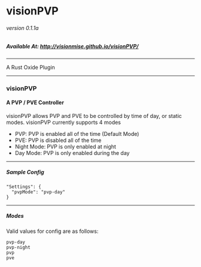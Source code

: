 # visionPVP
###### version 0.1.1a
##### Available At: http://visionmise.github.io/visionPVP/
---

A Rust Oxide Plugin

---

### visionPVP
#### A PVP / PVE Controller

visionPVP allows PVP and PVE to be controlled by time of day, or static modes. visionPVP currently supports 4 modes

- PVP: PVP is enabled all of the time (Default Mode)
- PVE: PVP is disabled all of the time
- Night Mode: PVP is only enabled at night
- Day Mode: PVP is only enabled during the day

---

##### Sample Config

    "Settings": {
      "pvpMode": "pvp-day"
    }

---

##### Modes

Valid values for config are as follows:

    pvp-day
    pvp-night
    pvp
    pve

